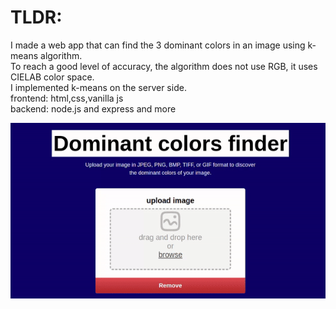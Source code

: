 <h1>TLDR:</h1>
<P>I made a web app that can find the 3 dominant colors in an image using k-means algorithm.<br>
  To reach a good level of accuracy, the algorithm does not use RGB, it uses CIELAB color space.<br>
   I implemented k-means on the server side.<br>
frontend: html,css,vanilla js<br>
backend: node.js and express and more<br>
 
</P>
<img src="example.gif" alt="animated" /><br>
